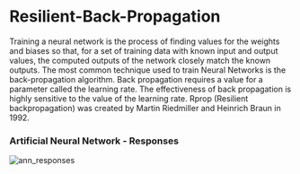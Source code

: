 # Resilient-Back-Propagation
Training a neural network is the process of finding values for the weights and biases so that, for a set of training data with known input and output values, the computed outputs of the network closely match the known outputs. The most common technique used to train Neural Networks is the back-propagation algorithm. Back propagation requires a value for a parameter called the learning rate. The effectiveness of back propagation is highly sensitive to the value of the learning rate. Rprop (Resilient backpropagation) was created by Martin Riedmiller and Heinrich Braun in 1992.

### Artificial Neural Network - Responses
![ann_responses](https://github.com/MarceloPaciulli/Resilient-Back-Propagation/assets/93230178/810a4ad7-d556-42cb-a66b-e990aa21f1c5)

